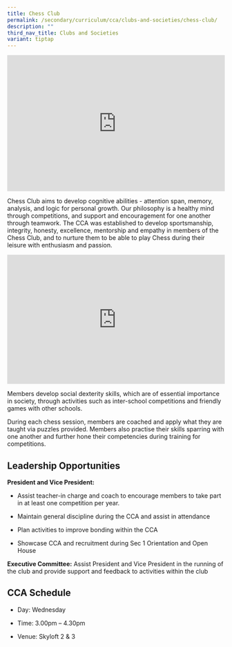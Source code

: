 ```yaml
---
title: Chess Club
permalink: /secondary/curriculum/cca/clubs-and-societies/chess-club/
description: ""
third_nav_title: Clubs and Societies
variant: tiptap
---
```

<div class="iframe-wrapper"><iframe height="315" width="100%" allowfullscreen="true" frameborder="0" src="https://www.youtube.com/embed/dlB6ekRzcGQ?si=1QcZWnzmeRJdnfya"></iframe></div><p>Chess Club aims to develop cognitive abilities - attention span, memory, analysis, and logic for personal growth. Our philosophy is a healthy mind through competitions, and support and encouragement for one another through teamwork. The CCA was established to develop sportsmanship, integrity, honesty, excellence, mentorship and empathy in members of the Chess Club, and to nurture them to be able to play Chess during their leisure with enthusiasm and passion.</p><div class="iframe-wrapper"><iframe height="299" width="100%" allowfullscreen="true" frameborder="0" src="https://docs.google.com/presentation/d/e/2PACX-1vRHloxo9A1aR0bUcsvfPtFgfspxIUCm7JfFwC6Od3jzXJLbLMumUKy0azdHwOtUq832if74qWcNd96E/embed?start=true&amp;loop=true&amp;delayms=3000"></iframe></div><p>Members develop social dexterity skills, which are of essential importance in society, through activities such as inter-school competitions and friendly games with other schools.&nbsp;&nbsp;</p><p>During each chess session, members are coached and apply what they are taught via puzzles provided. Members also practise their skills sparring with one another and further hone their competencies during training for competitions.</p><h2>Leadership Opportunities</h2><p><strong>President and Vice President:</strong></p><ul data-tight="true" class="tight"><li><p>Assist teacher-in charge and coach to encourage members to take part in at least one competition per year.</p></li><li><p>Maintain general discipline during the CCA and assist in attendance</p></li><li><p>Plan activities to improve bonding within the CCA</p></li><li><p>Showcase CCA and recruitment during Sec 1 Orientation and Open House</p></li></ul><p><strong>Executive Committee:</strong> Assist President and Vice President in the running of the club and provide support and feedback to activities within the club</p><h2>CCA Schedule</h2><ul data-tight="true" class="tight"><li><p>Day: Wednesday</p></li><li><p>Time: 3.00pm – 4.30pm</p></li><li><p>Venue: Skyloft 2 &amp; 3</p></li></ul><p></p>